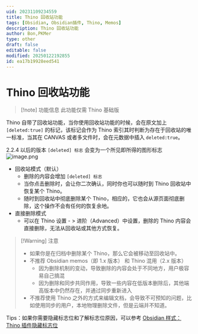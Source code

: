 ```yaml
---
uid: 20231109234559
title: Thino 回收站功能
tags: [Obsidian, Obsidian插件, Thino, Memos]
description: Thino 回收站功能
author: Bon,PKMer
type: other
draft: false
editable: false
modified: 20250122192855
id: ea17b19928eed541
---
```


# Thino 回收站功能

> [!note] 功能信息
> 此功能仅需 Thino 基础版

Thino 自带了回收站功能，当你使用回收站功能的时候，会在原文加上 `[deleted:true]` 的标记，该标记会作为 Thino 索引其时判断为存在于回收站的唯一标准，当其在 CANVAS 或者多文件时，会在元数据中插入 `deleted:true`。

2.2.4 以后的版本 `[deleted] 标志` 会变为一个所见即所得的图形标志 ![image.png](https://cdn.pkmer.cn/images/20240220093545.png!pkmer)

- 回收站模式（默认）
	- 删除的内容会增加 `[deleted] 标志`
	- 当你点击删除时，会让你二次确认，同时你也可以随时到 Thino 回收站中恢复某个 Thino。
	- 随时到回收站中彻底删除某个 Thino，相应的，它也会从源页面彻底删除，这个操作不会有任何的恢复余地。
- 直接删除模式
	- 可以在 Thino 设置 - > 进阶（Advanced）中设置，删除的 Thino 内容会直接删除，无法从回收站或其他方式恢复。

> [!Warning] 注意
> - 如果你是在归档中删除某个 Thino，那么它会被移动至回收站中。
> - 不推荐 Obsidian memos（即 1.x 版本） 和 Thino 混用（2.x 版本）
> 	- 因为删除机制的变动，导致删除的内容会处于不同地方，用户极容易自己搞混
> 	- 因为删除和同步共同作用，导致一些内容在低版本删除后，其他端高版本中仍然存在，并通过同步重新进入
> - 不推荐使用 Thino 之外的方式来编辑文档，会导致不可预知的问题，比如使用同步的用户，本地物理删除文件，但是云端并不知道。

Tips：如果你需要隐藏标志位和了解标志位原因，可以参考 [Obsidian 样式：Thino 插件隐藏标志位]( https://pkmer.cn/show/20240124113835 )